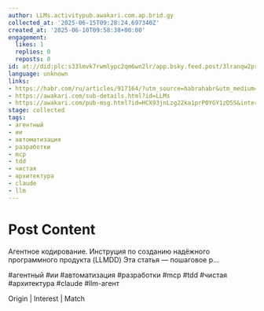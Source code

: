 ```yaml
---
author: LLMs.activitypub.awakari.com.ap.brid.gy
collected_at: '2025-06-15T09:28:24.697340Z'
created_at: '2025-06-10T09:58:38+00:00'
engagement:
  likes: 1
  replies: 0
  reposts: 0
id: at://did:plc:s33lmvk7rwmlypc2qm6wn2lr/app.bsky.feed.post/3lranqw2prmn2
language: unknown
links:
- https://habr.com/ru/articles/917164/?utm_source=habrahabr&utm_medium=rss&utm_campaign=917164
- https://awakari.com/sub-details.html?id=LLMs
- https://awakari.com/pub-msg.html?id=HCX93jnLzg22ka1prPOYGY1zDSS&interestId=LLMs
stage: collected
tags:
- агентный
- ии
- автоматизация
- разработки
- mcp
- tdd
- чистая
- архитектура
- claude
- llm
---
```


# Post Content

Агентное кодирование. Инструция по созданию надёжного программного продукта (LLMDD) Эта статья — пошаговое р...

#агентный #ии #автоматизация #разработки #mcp #tdd #чистая #архитектура #claude #llm-агент

Origin | Interest | Match